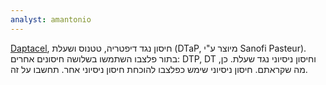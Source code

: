 ```yaml
---
analyst: amantonio
---
```


[Daptacel](https://www.fda.gov/downloads/biologicsbloodvaccines/vaccines/approvedproducts/ucm103037.pdf]), חיסון נגד דיפטריה, טטנוס ושעלת (DTaP, מיוצר ע"י Sanofi Pasteur). בתור פלצבו השתמשו בשלושה חיסונים אחרים: DTP, DT וחיסון ניסיוני נגד שעלת.
כן, מה שקראתם. חיסון ניסיוני שימש כפלצבו להוכחת חיסון ניסיוני אחר. תחשבו על זה.
